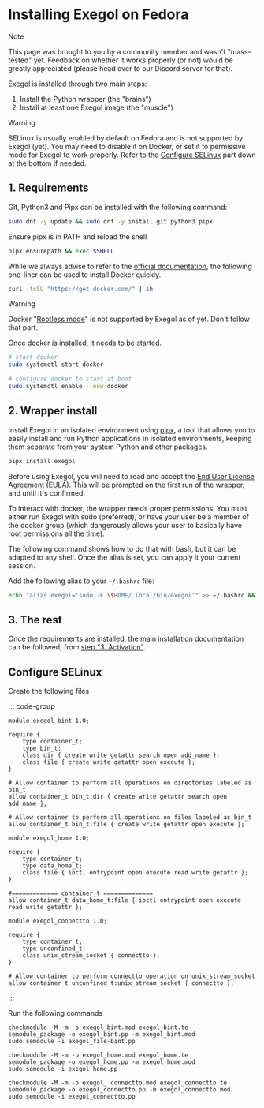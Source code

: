 # Installing Exegol on Fedora

> [!NOTE]
> This page was brought to you by a community member and wasn't "mass-tested" yet. Feedback on whether it works properly (or not) would be greatly appreciated (please head over to our Discord server for that).

Exegol is installed through two main steps:

1. Install the Python wrapper (the "brains")
2. Install at least one Exegol image (the "muscle")

> [!WARNING]
> SELinux is usually enabled by default on Fedora and is not supported by Exegol (yet). You may need to disable it on Docker, or set it to permissive mode for Exegol to work properly. Refer to the [Configure SELinux](#configure-selinux) part down at the bottom if needed.

## 1. Requirements

Git, Python3 and Pipx can be installed with the following command:

```bash
sudo dnf -y update && sudo dnf -y install git python3 pipx
```

Ensure pipx is in PATH and reload the shell

```bash
pipx ensurepath && exec $SHELL
```

While we always advise to refer to the [official documentation](https://docs.docker.com/engine/install/), the following one-liner can be used to install Docker quickly.

```bash
curl -fsSL "https://get.docker.com/" | sh
```

> [!WARNING]
> Docker "[Rootless mode](https://docs.docker.com/engine/security/rootless/)" is not supported by Exegol as of yet. Don't follow that part.

Once docker is installed, it needs to be started.

```bash
# start docker
sudo systemctl start docker 

# configure docker to start at boot
sudo systemctl enable --now docker
```

## 2. Wrapper install

Install Exegol in an isolated environment using [pipx](https://pypa.github.io/pipx/), a tool that allows you to easily install and run Python applications in isolated environments, keeping them separate from your system Python and other packages.

```bash
pipx install exegol
```

Before using Exegol, you will need to read and accept the [End User License Agreement (EULA)](/legal/eula). This will be prompted on the first run of the wrapper, and until it's confirmed.

To interact with docker, the wrapper needs proper permissions. You must either run Exegol with sudo (preferred), or have your user be a member of the docker group (which dangerously allows your user to basically have root permissions all the time).

The following command shows how to do that with bash, but it can be adapted to any shell. Once the alias is set, you can apply it your current session.

Add the following alias to your `~/.bashrc` file:

```bash
echo "alias exegol='sudo -E \$HOME/.local/bin/exegol'" >> ~/.bashrc && source ~/.bashrc
```

## 3. The rest

Once the requirements are installed, the main installation documentation can be followed, from [step "3. Activation"](/first-install#_3-activation).

## Configure SELinux

Create the following files

::: code-group


```te [exegol_bint.te]
module exegol_bint 1.0;

require {
    type container_t;
    type bin_t;
    class dir { create write getattr search open add_name };
    class file { create write getattr open execute };
}

# Allow container to perform all operations on directories labeled as bin_t
allow container_t bin_t:dir { create write getattr search open add_name };

# Allow container to perform all operations on files labeled as bin_t
allow container_t bin_t:file { create write getattr open execute };
```

```te [exegol_home.te]
module exegol_home 1.0;

require {
    type container_t;
    type data_home_t;
    class file { ioctl entrypoint open execute read write getattr };
}

#============= container_t ==============
allow container_t data_home_t:file { ioctl entrypoint open execute read write getattr };
```

```te [exegol_connectto.te]
module exegol_connectto 1.0;

require {
    type container_t;
    type unconfined_t;
    class unix_stream_socket { connectto };
}

# Allow container to perform connectto operation on unix_stream_socket
allow container_t unconfined_t:unix_stream_socket { connectto };
```
:::

Run the following commands
```
checkmodule -M -m -o exegol_bint.mod exegol_bint.te
semodule_package -o exegol_bint.pp -m exegol_bint.mod
sudo semodule -i exegol_file-bint.pp

checkmodule -M -m -o exegol_home.mod exegol_home.te
semodule_package -o exegol_home.pp -m exegol_home.mod
sudo semodule -i exegol_home.pp

checkmodule -M -m -o exegol_ connectto.mod exegol_connectto.te
semodule_package -o exegol_connectto.pp -m exegol_connectto.mod
sudo semodule -i exegol_connectto.pp
```